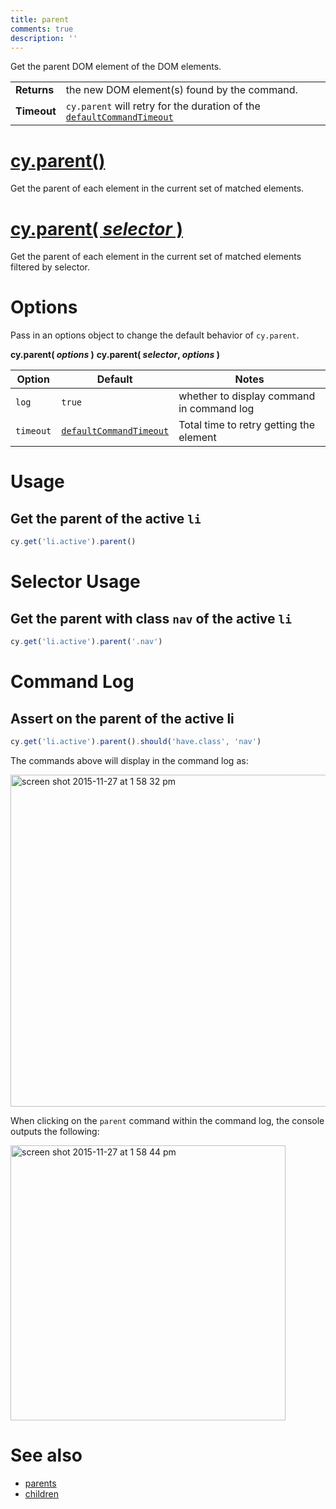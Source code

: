 ```yaml
---
title: parent
comments: true
description: ''
---
```


Get the parent DOM element of the DOM elements.

| | |
|--- | --- |
| **Returns** | the new DOM element(s) found by the command. |
| **Timeout** | `cy.parent` will retry for the duration of the [`defaultCommandTimeout`](https://on.cypress.io/guides/configuration#timeouts) |

# [cy.parent()](#usage)

Get the parent of each element in the current set of matched elements.

# [cy.parent( *selector* )](#selector-usage)

Get the parent of each element in the current set of matched elements filtered by selector.

# Options

Pass in an options object to change the default behavior of `cy.parent`.

**cy.parent( *options* )**
**cy.parent( *selector*, *options* )**

Option | Default | Notes
--- | --- | ---
`log` | `true` | whether to display command in command log
`timeout` | [`defaultCommandTimeout`](https://on.cypress.io/guides/configuration#timeouts) | Total time to retry getting the element

# Usage

## Get the parent of the active `li`

```javascript
cy.get('li.active').parent()
```

# Selector Usage

## Get the parent with class `nav` of the active `li`

```javascript
cy.get('li.active').parent('.nav')
```

# Command Log

## Assert on the parent of the active li

```javascript
cy.get('li.active').parent().should('have.class', 'nav')
```

The commands above will display in the command log as:

<img width="531" alt="screen shot 2015-11-27 at 1 58 32 pm" src="https://cloud.githubusercontent.com/assets/1271364/11447127/0d9ab5a8-950f-11e5-90ae-c317dd83aa65.png">

When clicking on the `parent` command within the command log, the console outputs the following:

<img width="440" alt="screen shot 2015-11-27 at 1 58 44 pm" src="https://cloud.githubusercontent.com/assets/1271364/11447130/11b22c02-950f-11e5-9b82-cc3b2ff8548e.png">

# See also

- [parents](https://on.cypress.io/api/parents)
- [children](https://on.cypress.io/api/children)

